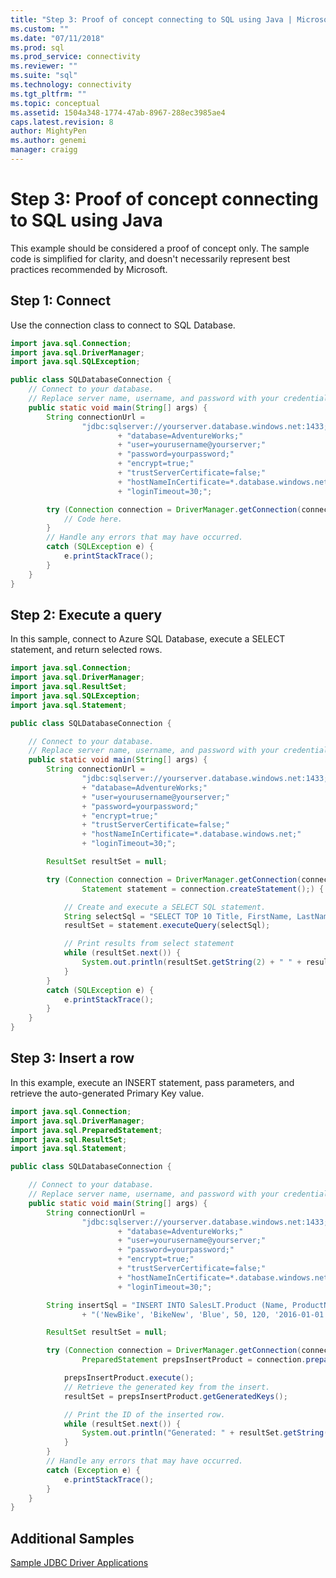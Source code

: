 ```yaml
---
title: "Step 3: Proof of concept connecting to SQL using Java | Microsoft Docs"
ms.custom: ""
ms.date: "07/11/2018"
ms.prod: sql
ms.prod_service: connectivity
ms.reviewer: ""
ms.suite: "sql"
ms.technology: connectivity
ms.tgt_pltfrm: ""
ms.topic: conceptual
ms.assetid: 1504a348-1774-47ab-8967-288ec3985ae4
caps.latest.revision: 8
author: MightyPen
ms.author: genemi
manager: craigg
---
```

# Step 3: Proof of concept connecting to SQL using Java
  
This example should be considered a proof of concept only. The sample code is simplified for clarity, and doesn't necessarily represent best practices recommended by Microsoft.  
  
## Step 1:  Connect  
  
Use the connection class to connect to SQL Database.   
  
```java  
import java.sql.Connection;
import java.sql.DriverManager;
import java.sql.SQLException;

public class SQLDatabaseConnection {
    // Connect to your database.
    // Replace server name, username, and password with your credentials
    public static void main(String[] args) {
        String connectionUrl =
                "jdbc:sqlserver://yourserver.database.windows.net:1433;"
                        + "database=AdventureWorks;"
                        + "user=yourusername@yourserver;"
                        + "password=yourpassword;"
                        + "encrypt=true;"
                        + "trustServerCertificate=false;"
                        + "hostNameInCertificate=*.database.windows.net;"
                        + "loginTimeout=30;";

        try (Connection connection = DriverManager.getConnection(connectionUrl);) {
            // Code here.
        }
        // Handle any errors that may have occurred.
        catch (SQLException e) {
            e.printStackTrace();
        }
    }
}
```  
  
## Step 2: Execute a query  
In this sample, connect to Azure SQL Database, execute a SELECT statement, and return selected rows.   
  
```java  
import java.sql.Connection;
import java.sql.DriverManager;
import java.sql.ResultSet;
import java.sql.SQLException;
import java.sql.Statement;

public class SQLDatabaseConnection {

    // Connect to your database.
    // Replace server name, username, and password with your credentials
    public static void main(String[] args) {
        String connectionUrl =
                "jdbc:sqlserver://yourserver.database.windows.net:1433;"
                + "database=AdventureWorks;"
                + "user=yourusername@yourserver;"
                + "password=yourpassword;"
                + "encrypt=true;"
                + "trustServerCertificate=false;"
                + "hostNameInCertificate=*.database.windows.net;"
                + "loginTimeout=30;";

        ResultSet resultSet = null;

        try (Connection connection = DriverManager.getConnection(connectionUrl);
                Statement statement = connection.createStatement();) {

            // Create and execute a SELECT SQL statement.
            String selectSql = "SELECT TOP 10 Title, FirstName, LastName from SalesLT.Customer";
            resultSet = statement.executeQuery(selectSql);

            // Print results from select statement
            while (resultSet.next()) {
                System.out.println(resultSet.getString(2) + " " + resultSet.getString(3));
            }
        }
        catch (SQLException e) {
            e.printStackTrace();
        }
    }
}
```  
  
## Step 3: Insert a row  
In this example, execute an INSERT statement, pass parameters, and retrieve the auto-generated Primary Key value.   
  
```java  
import java.sql.Connection;
import java.sql.DriverManager;
import java.sql.PreparedStatement;
import java.sql.ResultSet;
import java.sql.Statement;

public class SQLDatabaseConnection {

    // Connect to your database.
    // Replace server name, username, and password with your credentials
    public static void main(String[] args) {
        String connectionUrl =
                "jdbc:sqlserver://yourserver.database.windows.net:1433;"
                        + "database=AdventureWorks;"
                        + "user=yourusername@yourserver;"
                        + "password=yourpassword;"
                        + "encrypt=true;"
                        + "trustServerCertificate=false;"
                        + "hostNameInCertificate=*.database.windows.net;"
                        + "loginTimeout=30;";

        String insertSql = "INSERT INTO SalesLT.Product (Name, ProductNumber, Color, StandardCost, ListPrice, SellStartDate) VALUES "
                + "('NewBike', 'BikeNew', 'Blue', 50, 120, '2016-01-01');";

        ResultSet resultSet = null;

        try (Connection connection = DriverManager.getConnection(connectionUrl);
                PreparedStatement prepsInsertProduct = connection.prepareStatement(insertSql, Statement.RETURN_GENERATED_KEYS);) {

            prepsInsertProduct.execute();
            // Retrieve the generated key from the insert.
            resultSet = prepsInsertProduct.getGeneratedKeys();

            // Print the ID of the inserted row.
            while (resultSet.next()) {
                System.out.println("Generated: " + resultSet.getString(1));
            }
        }
        // Handle any errors that may have occurred.
        catch (Exception e) {
            e.printStackTrace();
        }
    }
}
```  
  
## Additional Samples  
[Sample JDBC Driver Applications](../../connect/jdbc/sample-jdbc-driver-applications.md)
